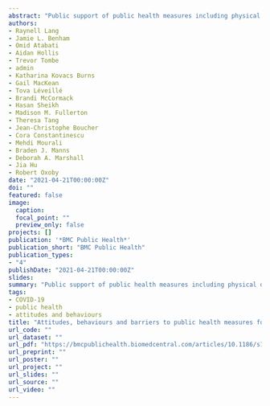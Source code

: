 ```yaml
---
abstract: "Public support of public health measures including physical distancing, masking, staying home while sick, avoiding crowded indoor spaces and contact tracing/exposure notification applications remains critical for reducing spread of COVID-19. The aim of our work was to understand current behaviours and attitudes towards public health measures as well as barriers individuals face in following public health measures. We also sought to identify attitudes persons have regarding a COVID-19 vaccine and reasons why they may not accept a vaccine."
authors:
- Raynell Lang
- Jamie L. Benham
- Omid Atabati
- Aidan Hollis
- Trevor Tombe
- admin
- Katharina Kovacs Burns
- Gail MacKean
- Tova Léveillé
- Brandi McCormack
- Hasan Sheikh
- Madison M. Fullerton
- Theresa Tang
- Jean-Christophe Boucher
- Cora Constantinescu
- Mehdi Mourali
- Braden J. Manns
- Deborah A. Marshall
- Jia Hu
- Robert Oxoby
date: "2021-04-21T00:00:00Z"
doi: ""
featured: false
image:
  caption:
  focal_point: ""
  preview_only: false
projects: []
publication: '*BMC Public Health*'
publication_short: "BMC Public Health"
publication_types:
- "4"
publishDate: "2021-04-21T00:00:00Z"
slides:
summary: "Public support of public health measures including physical distancing, masking, staying home while sick, avoiding crowded indoor spaces and contact tracing/exposure notification applications remains critical for reducing spread of COVID-19. The aim of our work was to understand current behaviours and attitudes towards public health measures as well as barriers individuals face in following public health measures. We also sought to identify attitudes persons have regarding a COVID-19 vaccine and reasons why they may not accept a vaccine."
tags:
- COVID-19
- public health
- attitudes and behaviours
title: "Attitudes, behaviours and barriers to public health measures for COVID-19: a survey to inform public health messaging"
url_code: ""
url_dataset: ""
url_pdf: "https://bmcpublichealth.biomedcentral.com/articles/10.1186/s12889-021-10790-0"
url_preprint: ""
url_poster: ""
url_project: ""
url_slides: ""
url_source: ""
url_video: ""
---
```


